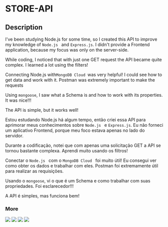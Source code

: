 # STORE-API

## Description 

I've been studying Node.js for some time, so I created this API to improve my knowledge of `Node.js `  and `Express.js`. I didn't provide a Frontend application, because my focus was only on the server-side.

While coding, I noticed that with just one GET request the API became quite complex. I learned a lot using the filters!

Connecting Node.js with`MongoDB Cloud `was very helpful! I could see how to get data and work with it. Postman was extremely important to make the requests

Using `mongoose`, I saw what a Schema is and how to work with its properties. It was nice!!!

The API is simple, but it works well!



<PT-BR>

Estou estudando Node.js há algum tempo, então criei essa API para aprimorar meus conhecimentos sobre `Node.js ` e `Express.js`. Eu não forneci um aplicativo Frontend, porque meu foco estava apenas no lado do servidor.

Durante a codificação, notei que com apenas uma solicitação GET a API se tornou bastante complexa. Aprendi muito usando os filtros!

Conectar o `Node.js ` com o `MongoDB Cloud ` foi muito útil! Eu consegui ver como obter os dados e trabalhar com eles. Postman foi extremamente útil para realizar as requisições.

Usando o `mongoose`, vi o que é um Schema e como trabalhar com suas propriedades. Foi esclarecedor!!!

A API é simples, mas funciona bem!

### More 

<img src="https://img.shields.io/badge/JavaScript-323330?style=for-the-badge&logo=javascript&logoColor=F7DF1E" />

<img src="https://img.shields.io/badge/Node.js-43853D?style=for-the-badge&logo=node.js&logoColor=white" />

<img src="https://img.shields.io/badge/Express.js-404D59?style=for-the-badge" />

<img src="https://img.shields.io/badge/MongoDB-4EA94B?style=for-the-badge&logo=mongodb&logoColor=white" />

